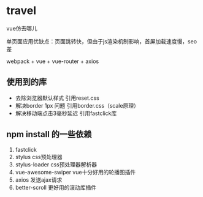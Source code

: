 # travel
 
vue仿去哪儿 

单页面应用优缺点：页面跳转快，但由于js渲染机制影响，首屏加载速度慢，seo差

webpack + vue + vue-router + axios

## 使用到的库
- 去除浏览器默认样式 引用reset.css
- 解决border 1px 问题 引用border.css（scale原理）
- 解决移动端点击3毫秒延迟 引用fastclick库

## npm install 的一些依赖

1. fastclick 
1. stylus css预处理器
1. stylus-loader css预处理器解析器
1. vue-awesome-swiper vue十分好用的轮播图插件
1. axios 发送ajax请求
1. better-scroll 更好用的滚动库插件
